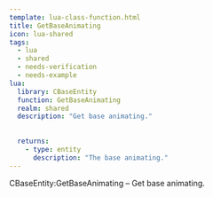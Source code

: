 ```yaml
---
template: lua-class-function.html
title: GetBaseAnimating
icon: lua-shared
tags:
  - lua
  - shared
  - needs-verification
  - needs-example
lua:
  library: CBaseEntity
  function: GetBaseAnimating
  realm: shared
  description: "Get base animating."
  
  
  returns:
    - type: entity
      description: "The base animating."
---
```


<div class="lua__search__keywords">
CBaseEntity:GetBaseAnimating &#x2013; Get base animating.
</div>
